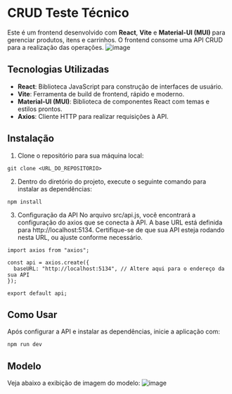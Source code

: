 # CRUD Teste Técnico

Este é um frontend desenvolvido com **React**, **Vite** e **Material-UI (MUI)** para gerenciar produtos, itens e carrinhos. O frontend consome uma API CRUD para a realização das operações.
![image](https://github.com/user-attachments/assets/790ccb25-5888-4665-99db-68d74d3f799e)


## Tecnologias Utilizadas

- **React**: Biblioteca JavaScript para construção de interfaces de usuário.
- **Vite**: Ferramenta de build de frontend, rápido e moderno.
- **Material-UI (MUI)**: Biblioteca de componentes React com temas e estilos prontos.
- **Axios**: Cliente HTTP para realizar requisições à API.

## Instalação

1. Clone o repositório para sua máquina local:

``` 
git clone <URL_DO_REPOSITORIO>
```

2. Dentro do diretório do projeto, execute o seguinte comando para instalar as dependências:

```
npm install
```
3. Configuração da API
No arquivo src/api.js, você encontrará a configuração do axios que se conecta à API. A base URL está definida para http://localhost:5134. Certifique-se de que sua API esteja rodando nesta URL, ou ajuste conforme necessário.

```
import axios from "axios";

const api = axios.create({
  baseURL: "http://localhost:5134", // Altere aqui para o endereço da sua API 
});

export default api;
```
## Como Usar
Após configurar a API e instalar as dependências, inicie a aplicação com:

```
npm run dev
```

## Modelo
Veja abaixo a exibição de imagem do modelo:
![image](https://github.com/user-attachments/assets/1dd0825b-e6df-4ebc-80cd-b1327bff2d01)

